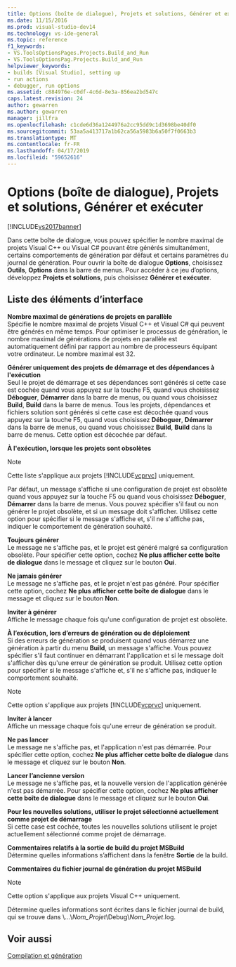 ```yaml
---
title: Options (boîte de dialogue), Projets et solutions, Générer et exécuter | Microsoft Docs
ms.date: 11/15/2016
ms.prod: visual-studio-dev14
ms.technology: vs-ide-general
ms.topic: reference
f1_keywords:
- VS.ToolsOptionsPages.Projects.Build_and_Run
- VS.ToolsOptionsPag.Projects.Build_and_Run
helpviewer_keywords:
- builds [Visual Studio], setting up
- run actions
- debugger, run options
ms.assetid: c884976e-c0df-4c6d-8e3a-856ea2bd547c
caps.latest.revision: 24
author: gewarren
ms.author: gewarren
manager: jillfra
ms.openlocfilehash: c1cde6d36a1244976a2cc95dd9c1d3698be40df0
ms.sourcegitcommit: 53aa5a413717a1b62ca56a5983b6a50f7f0663b3
ms.translationtype: MT
ms.contentlocale: fr-FR
ms.lasthandoff: 04/17/2019
ms.locfileid: "59652616"
---
```

# <a name="options-dialog-box--projects-and-solutions-build-and-run"></a>Options (boîte de dialogue), Projets et solutions, Générer et exécuter
[!INCLUDE[vs2017banner](../../includes/vs2017banner.md)]

Dans cette boîte de dialogue, vous pouvez spécifier le nombre maximal de projets Visual C++ ou Visual C# pouvant être générés simultanément, certains comportements de génération par défaut et certains paramètres du journal de génération. Pour ouvrir la boîte de dialogue **Options**, choisissez **Outils**, **Options** dans la barre de menus. Pour accéder à ce jeu d’options, développez **Projets et solutions**, puis choisissez **Générer et exécuter**.  
  
## <a name="uielement-list"></a>Liste des éléments d’interface  
 **Nombre maximal de générations de projets en parallèle**  
 Spécifie le nombre maximal de projets Visual C++ et Visual C# qui peuvent être générés en même temps. Pour optimiser le processus de génération, le nombre maximal de générations de projets en parallèle est automatiquement défini par rapport au nombre de processeurs équipant votre ordinateur. Le nombre maximal est 32.  
  
 **Générer uniquement des projets de démarrage et des dépendances à l'exécution**  
 Seul le projet de démarrage et ses dépendances sont générés si cette case est cochée quand vous appuyez sur la touche F5, quand vous choisissez **Déboguer**, **Démarrer** dans la barre de menus, ou quand vous choisissez **Build**, **Build** dans la barre de menus. Tous les projets, dépendances et fichiers solution sont générés si cette case est décochée quand vous appuyez sur la touche F5, quand vous choisissez **Déboguer**, **Démarrer** dans la barre de menus, ou quand vous choisissez **Build**, **Build** dans la barre de menus. Cette option est décochée par défaut.  
  
 **À l'exécution, lorsque les projets sont obsolètes**  
 > [!NOTE]
>  Cette liste s'applique aux projets [!INCLUDE[vcprvc](../../includes/vcprvc-md.md)] uniquement.  
  
 Par défaut, un message s'affiche si une configuration de projet est obsolète quand vous appuyez sur la touche F5 ou quand vous choisissez **Déboguer**, **Démarrer** dans la barre de menus. Vous pouvez spécifier s'il faut ou non générer le projet obsolète, et si un message doit s'afficher. Utilisez cette option pour spécifier si le message s'affiche et, s'il ne s'affiche pas, indiquer le comportement de génération souhaité.  
  
 **Toujours générer**  
 Le message ne s'affiche pas, et le projet est généré malgré sa configuration obsolète. Pour spécifier cette option, cochez **Ne plus afficher cette boîte de dialogue** dans le message et cliquez sur le bouton **Oui**.  
  
 **Ne jamais générer**  
 Le message ne s'affiche pas, et le projet n'est pas généré. Pour spécifier cette option, cochez **Ne plus afficher cette boîte de dialogue** dans le message et cliquez sur le bouton **Non**.  
  
 **Inviter à générer**  
 Affiche le message chaque fois qu'une configuration de projet est obsolète.  
  
 **À l’exécution, lors d’erreurs de génération ou de déploiement**  
 Si des erreurs de génération se produisent quand vous démarrez une génération à partir du menu **Build**, un message s'affiche. Vous pouvez spécifier s'il faut continuer en démarrant l'application et si le message doit s'afficher dès qu'une erreur de génération se produit. Utilisez cette option pour spécifier si le message s'affiche et, s'il ne s'affiche pas, indiquer le comportement souhaité.  
  
> [!NOTE]
>  Cette option s'applique aux projets [!INCLUDE[vcprvc](../../includes/vcprvc-md.md)] uniquement.  
  
 **Inviter à lancer**  
 Affiche un message chaque fois qu'une erreur de génération se produit.  
  
 **Ne pas lancer**  
 Le message ne s'affiche pas, et l'application n'est pas démarrée. Pour spécifier cette option, cochez **Ne plus afficher cette boîte de dialogue** dans le message et cliquez sur le bouton **Non**.  
  
 **Lancer l’ancienne version**  
 Le message ne s'affiche pas, et la nouvelle version de l'application générée n'est pas démarrée. Pour spécifier cette option, cochez **Ne plus afficher cette boîte de dialogue** dans le message et cliquez sur le bouton **Oui**.  
  
 **Pour les nouvelles solutions, utiliser le projet sélectionné actuellement comme projet de démarrage**  
 Si cette case est cochée, toutes les nouvelles solutions utilisent le projet actuellement sélectionné comme projet de démarrage.  
  
 **Commentaires relatifs à la sortie de build du projet MSBuild**  
 Détermine quelles informations s’affichent dans la fenêtre **Sortie** de la build.  
  
 **Commentaires du fichier journal de génération du projet MSBuild**  
 > [!NOTE]
>  Cette option s'applique aux projets Visual C++ uniquement.  
  
 Détermine quelles informations sont écrites dans le fichier journal de build, qui se trouve dans \\...\\*Nom_Projet*\Debug\\*Nom_Projet*.log.  
  
## <a name="see-also"></a>Voir aussi  
 [Compilation et génération](../../ide/compiling-and-building-in-visual-studio.md)
